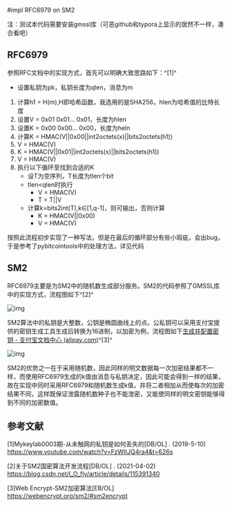 #impl RFC6979 on SM2

注：测试本代码需要安装gmssl库（可恶github和typora上显示的居然不一样，凑合看吧）

## RFC6979

参照RFC文档中的实现方式，首先可以明确大致思路如下：^[1]^

+ 设置私钥为pk，私钥长度为qlen，消息为m

1. 计算h1 = H(m),H即哈希函数，我选用的是SHA256，hlen为哈希值的比特长度
2. 设置V = 0x01 0x01... 0x01，长度为hlen
3. 设置K = 0x00 0x00... 0x00，长度为heln
4. 计算K = HMAC(V||0x00||int2octets(x)||bits2octets(h1))
5. V = HMAC(V)
6. K = HMAC(V||0x01||int2octets(x)||bits2octets(h1))
7. V = HMAC(V)
8. 执行以下循环至找到合适的K
   * 设T为空序列，T长度为tlen个bit
   * tlen<qlen时执行
     * V = HMAC(V)
     * T = T||V
   * 计算k=bits2int(T),k∈[1,q-1]，则可输出，否则计算
     * K =  HMAC(V||0x00)
     * V = HMAC(V)

按照此流程初步实现了一种写法，但是在最后的循环部分有些小瑕疵，会出bug，于是参考了pybitcointools中的处理方法，详见代码

## SM2

RFC6979主要是为SM2中的随机数生成部分服务。SM2的代码参照了GMSSL库中的实现方式，流程图如下^[2]^

![img](https://img-blog.csdn.net/20180622110145207?watermark/2/text/aHR0cHM6Ly9ibG9nLmNzZG4ubmV0L3NhbXNobzI=/font/5a6L5L2T/fontsize/400/fill/I0JBQkFCMA==/dissolve/70)

SM2算法中的私钥是大整数，公钥是椭圆曲线上的点。公私钥可以采用支付宝提供的密钥生成工具生成后转换为16进制，以加密为例，流程图如下[生成并配置密钥 - 支付宝文档中心 (alipay.com)](https://opendocs.alipay.com/common/02kdnc)^[3]^

![img](https://webencrypt.org/sm2/sm2encrypt.png)

SM2的优势之一在于采用随机数，因此同样的明文数据每一次加密结果都不一样，而使用RFC6979生成的k值由消息与私钥决定，因此可能会得到一样的结果，故在实现中同时采用RFC6979和随机数生成k值，并将二者相加从而使每次的加密结果不同，这样既保证泄露随机数种子也不能泄密，又能使同样的明文密钥能够得到不同的加密数值。

## 参考文献

[1]Mykeylab0003期-从未触网的私钥是如何丢失的[DB/OL] . (2019-5-10) https://www.youtube.com/watch?v=FzWltJQ4ra4&t=626s

[2]关于SM2国密算法开发流程[DB/OL] . (2021-04-02) https://blog.csdn.net/I_O_fly/article/details/115391340

[3]Web Encrypt-SM2加密算法[EB/OL] https://webencrypt.org/sm2/#sm2encrypt
